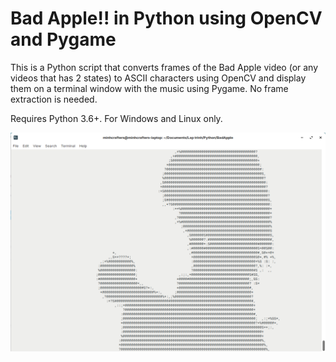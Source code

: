 # Bad Apple!! in Python using OpenCV and Pygame

This is a Python script that converts frames of the Bad Apple video (or any videos that has 2 states) to ASCII characters using OpenCV and display them on a terminal window with the music using Pygame. No frame extraction is needed.

Requires Python 3.6+. For Windows and Linux only.

![image](/docs/image.png)
